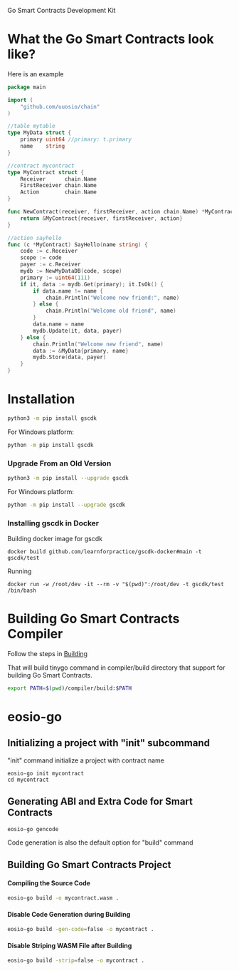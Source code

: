 Go Smart Contracts Development Kit

# What the Go Smart Contracts look like?

Here is an example

```go
package main

import (
	"github.com/uuosio/chain"
)

//table mytable
type MyData struct {
	primary uint64 //primary: t.primary
	name    string
}

//contract mycontract
type MyContract struct {
	Receiver      chain.Name
	FirstReceiver chain.Name
	Action        chain.Name
}

func NewContract(receiver, firstReceiver, action chain.Name) *MyContract {
	return &MyContract{receiver, firstReceiver, action}
}

//action sayhello
func (c *MyContract) SayHello(name string) {
	code := c.Receiver
	scope := code
	payer := c.Receiver
	mydb := NewMyDataDB(code, scope)
	primary := uint64(111)
	if it, data := mydb.Get(primary); it.IsOk() {
		if data.name != name {
			chain.Println("Welcome new friend:", name)
		} else {
			chain.Println("Welcome old friend", name)
		}
		data.name = name
		mydb.Update(it, data, payer)
	} else {
		chain.Println("Welcome new friend", name)
		data := &MyData{primary, name}
		mydb.Store(data, payer)
	}
}
```

# Installation

```bash
python3 -m pip install gscdk
```

For Windows platform:

```bash
python -m pip install gscdk
```

### Upgrade From an Old Version

```bash
python3 -m pip install --upgrade gscdk
```

For Windows platform:

```bash
python -m pip install --upgrade gscdk
```

### Installing gscdk in Docker

Building docker image for gscdk

```
docker build github.com/learnforpractice/gscdk-docker#main -t gscdk/test
```

Running

```
docker run -w /root/dev -it --rm -v "$(pwd)":/root/dev -t gscdk/test /bin/bash
```

# Building Go Smart Contracts Compiler

Follow the steps in [Building](./BUILDING.md)

That will build tinygo command in compiler/build directory that support for building Go Smart Contracts.

```bash
export PATH=$(pwd)/compiler/build:$PATH
```

# eosio-go

## Initializing a project with "init" subcommand

"init" command initialize a project with contract name

```
eosio-go init mycontract
cd mycontract
```

## Generating ABI and Extra Code for Smart Contracts

```
eosio-go gencode
```

Code generation is also the default option for "build" command

## Building Go Smart Contracts Project

#### Compiling the Source Code

```bash
eosio-go build -o mycontract.wasm .
```

#### Disable Code Generation during Building

```bash
eosio-go build -gen-code=false -o mycontract .
```

#### Disable Striping WASM File after Building

```bash
eosio-go build -strip=false -o mycontract .
```

